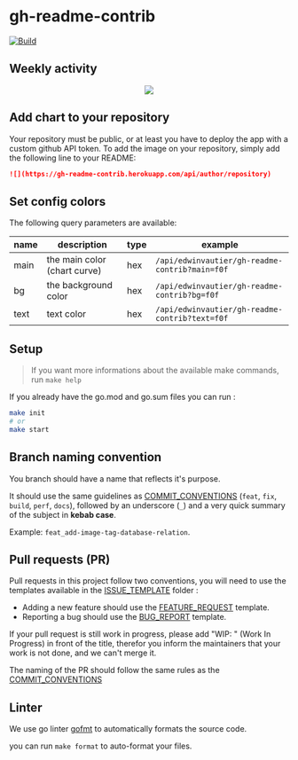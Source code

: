 # gh-readme-contrib

[![Build](https://github.com/edwinvautier/gh-readme-contrib/actions/workflows/ci.yml/badge.svg)](https://github.com/edwinvautier/gh-readme-contrib/actions/workflows/ci.yml)

## Weekly activity

<div align="center">
  <img src="https://gh-readme-contrib.herokuapp.com/api/edwinvautier/gh-readme-contrib"/>
</div>

## Add chart to your repository

Your repository must be public, or at least you have to deploy the app with a custom github API token.
To add the image on your repository, simply add the following line to your README: 

```md
![](https://gh-readme-contrib.herokuapp.com/api/author/repository)
```

## Set config colors

The following query parameters are available:

| name | description                  | type | example                                        |
| ---- | ---------------------------- | ---- | ---------------------------------------------- |
| main | the main color (chart curve) | hex  | `/api/edwinvautier/gh-readme-contrib?main=f0f` |
| bg   | the background color         | hex  | `/api/edwinvautier/gh-readme-contrib?bg=f0f`   |
| text | text color                   | hex  | `/api/edwinvautier/gh-readme-contrib?text=f0f` |

## Setup

> If you want more informations about the available make commands, run `make help`

If you already have the go.mod and go.sum files you can run :

```sh
make init
# or
make start
```

## Branch naming convention

You branch should have a name that reflects it's purpose.

It should use the same guidelines as [COMMIT_CONVENTIONS](COMMIT_CONVENTIONS.md) (`feat`, `fix`, `build`, `perf`, `docs`), followed by an underscore (`_`) and a very quick summary of the subject in **kebab case**.

Example: `feat_add-image-tag-database-relation`.

## Pull requests (PR)

Pull requests in this project follow two conventions, you will need to use the templates available in the [ISSUE_TEMPLATE](.github/ISSUE_TEMPLATE) folder :

-   Adding a new feature should use the [FEATURE_REQUEST](.github/ISSUE_TEMPLATE/FEATURE_REQUEST.md) template.
-   Reporting a bug should use the [BUG_REPORT](.github/ISSUE_TEMPLATE/bug_report.md) template.

If your pull request is still work in progress, please add "WIP: " (Work In Progress) in front of the title, therefor you inform the maintainers that your work is not done, and we can't merge it.

The naming of the PR should follow the same rules as the [COMMIT_CONVENTIONS](COMMIT_CONVENTIONS.md)

## Linter

We use go linter [gofmt](https://blog.golang.org/gofmt) to automatically formats the source code.

you can run `make format` to auto-format your files.
